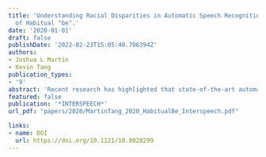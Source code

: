 ```yaml
---
title: 'Understanding Racial Disparities in Automatic Speech Recognition: The Case
  of Habitual "be".'
date: '2020-01-01'
draft: false
publishDate: '2022-02-23T15:05:40.706394Z'
authors:
- Joshua L Martin
- Kevin Tang
publication_types:
- '9'
abstract: 'Recent research has highlighted that state-of-the-art automatic speech recognition (ASR) systems exhibit a bias against African American speakers. In this research, we investigate the underlying causes of this racially based disparity in performance, focusing on a unique morpho-syntactic feature of African American English (AAE), namely habitual “be”, an invariant form of “be” that encodes the habitual aspect. By looking at over 100 hours of spoken AAE, we evaluated two ASR systems – DeepSpeech and Google Cloud Speech – to examine how well habitual “be” and its surrounding contexts are inferred. While controlling for local language and acoustic factors such as the amount of context, noise, and speech rate, we found that habitual “be” and its surrounding words were more error prone than non-habitual “be” and its surrounding words. These findings hold both when the utterance containing “be” is processed in isolation and in conjunction with surrounding utterances within speaker turn. Our research highlights the need for equitable ASR systems to take into account dialectal differences beyond acoustic modeling.'
featured: false
publication: '*INTERSPEECH*'
url_pdf: "papers/2020/MartinTang_2020_HabitualBe_Interspeech.pdf"

links:
- name: DOI
  url: https://doi.org/10.1121/10.0028299
---
```



